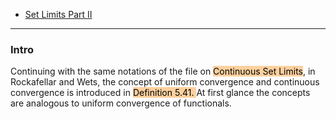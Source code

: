 - [Set Limits Part II](Set%20Limits%20Part%20II.md)

---
### **Intro**

Continuing with the same notations of the file on <mark style="background: #FFB86CA6;">Continuous Set Limits</mark>, in Rockafellar and Wets, the concept of uniform convergence and continuous convergence is introduced in <mark style="background: #FFB86CA6;">Definition 5.41. </mark>
At first glance the concepts are analogous to uniform convergence of functionals. 


